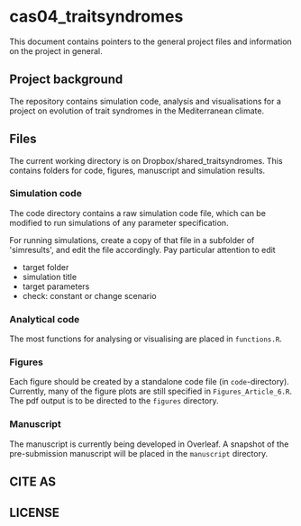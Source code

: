 # cas04_traitsyndromes

This document contains pointers to the general project files and information on the project in general. 

## Project background

The repository contains simulation code, analysis and visualisations for a project on evolution of trait syndromes in the Mediterranean climate. 

## Files

The current working directory is on Dropbox/shared_traitsyndromes. This contains folders for code, figures, manuscript and simulation results. 

### Simulation code

The code directory contains a raw simulation code file, which can be modified to run simulations of any parameter specification. 

For running simulations, create a copy of that file in a subfolder of 'simresults', and edit the file accordingly. Pay particular attention to edit

- target folder
- simulation title
- target parameters
- check: constant or change scenario

### Analytical code

The most functions for analysing or visualising are placed in `functions.R`. 

### Figures

Each figure should be created by a standalone code file (in `code`-directory). Currently, many of the figure plots are still specified in `Figures_Article_6.R`. The pdf output is to be directed to the `figures` directory. 

### Manuscript

The manuscript is currently being developed in Overleaf. A snapshot of the pre-submission manuscript will be placed in the `manuscript` directory. 

## CITE AS

## LICENSE

